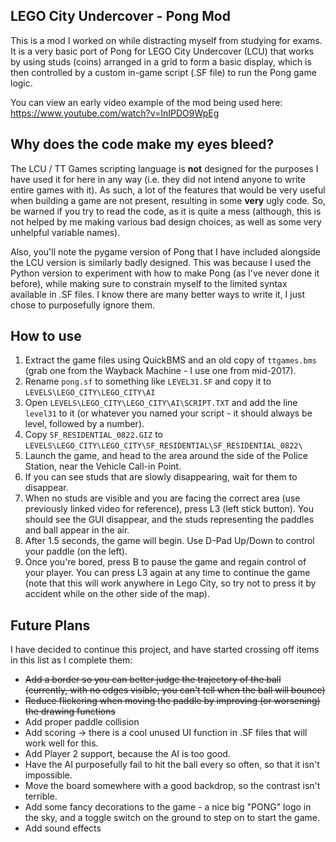 ## LEGO City Undercover - Pong Mod
This is a mod I worked on while distracting myself from studying for exams. It is a very basic port of Pong for LEGO City Undercover (LCU) that works by using studs (coins) arranged in a grid to form a basic display, which is then controlled by a custom in-game script (.SF file) to run the Pong game logic.

You can view an early video example of the mod being used here: https://www.youtube.com/watch?v=InIPDO9WpEg

## Why does the code make my eyes bleed?
The LCU / TT Games scripting language is **not** designed for the purposes I have used it for here in any way (i.e. they did not intend anyone to write entire games with it). As such, a lot of the features that would be very useful when building a game are not present, resulting in some **very** ugly code. So, be warned if you try to read the code, as it is quite a mess (although, this is not helped by me making various bad design choices, as well as some very unhelpful variable names).

Also, you'll note the pygame version of Pong that I have included alongside the LCU version is similarly badly designed. This was because I used the Python version to experiment with how to make Pong (as I've never done it before), while making sure to constrain myself to the limited syntax available in .SF files. I know there are many better ways to write it, I just chose to purposefully ignore them.

## How to use

 1. Extract the game files using QuickBMS and an old copy of `ttgames.bms` (grab one from the Wayback Machine - I use one from mid-2017).
 2. Rename `pong.sf` to something like `LEVEL31.SF` and copy it to `LEVELS\LEGO_CITY\LEGO_CITY\AI`
 3. Open  `LEVELS\LEGO_CITY\LEGO_CITY\AI\SCRIPT.TXT` and add the line `level31` to it (or whatever you named your script - it should always be level, followed by a number).
 4. Copy `SF_RESIDENTIAL_0822.GIZ` to `LEVELS\LEGO_CITY\LEGO_CITY\SF_RESIDENTIAL\SF_RESIDENTIAL_0822\`
 5. Launch the game, and head to the area around the side of the Police Station, near the Vehicle Call-in Point.
 6. If you can see studs that are slowly disappearing, wait for them to disappear.
 7. When no studs are visible and you are facing the correct area (use previously linked video for reference), press L3 (left stick button). You should see the GUI disappear, and the studs representing the paddles and ball appear in the air.
 8. After 1.5 seconds, the game will begin. Use D-Pad Up/Down to control your paddle (on the left).
 9. Once you're bored, press B to pause the game and regain control of your player. You can press L3 again at any time to continue the game (note that this will work anywhere in Lego City, so try not to press it by accident while on the other side of the map).

## Future Plans
I have decided to continue this project, and have started crossing off items in this list as I complete them:

 - ~~Add a border so you can better judge the trajectory of the ball (currently, with no edges visible, you can't tell when the ball will bounce)~~
 - ~~Reduce flickering when moving the paddle by improving (or worsening) the drawing functions~~
 - Add proper paddle collision
 - Add scoring -> there is a cool unused UI function in .SF files that will work well for this.
 - Add Player 2 support, because the AI is too good.
 - Have the AI purposefully fail to hit the ball every so often, so that it isn't impossible.
 - Move the board somewhere with a good backdrop, so the contrast isn't terrible.
 - Add some fancy decorations to the game - a nice big "PONG" logo in the sky, and a toggle switch on the ground to step on to start the game.
 - Add sound effects
